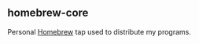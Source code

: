 ## homebrew-core

Personal [Homebrew][brew] tap used to distribute my programs.

 [brew]: https://brew.sh
